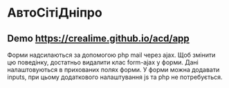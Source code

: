 # АвтоСітіДніпро
## Demo https://crealime.github.io/acd/app

Форми надсилаються за допомогою php mail через ajax. Щоб змінити цю поведінку, достатньо видалити клас form-ajax у форми. Дані налаштовуються в прихованих полях форми. У форми можна додавати inputs, при цьому додаткового налаштування js та php не потребується.